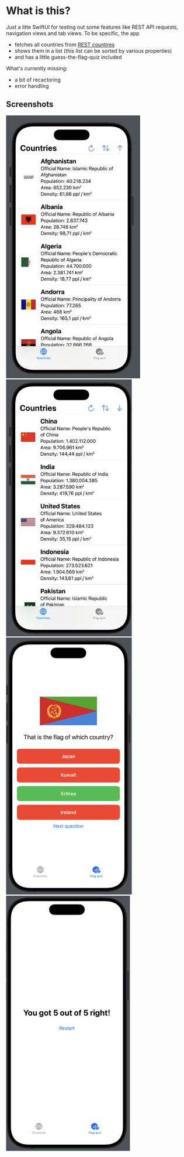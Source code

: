 # What is this?

Just a litte SwiftUI for testing out some features like REST API requests, navigation views and tab views. To be specific, the app

* fetches all countries from [REST countires](https://restcountries.com/)
* shows them in a list (this list can be sorted by various properties)
* and has a little guess-the-flag-quiz included

What's currently missing:

* a bit of recactoring
* error handling

## Screenshots

![Country list](md_images/screen1.png)
![Countries sorted by population descending](md_images/screen2.png)
![Quiz question](md_images/screen3.png)
![Quiz results](md_images/screen4.png)